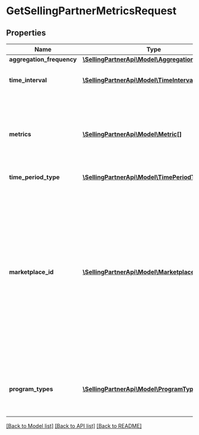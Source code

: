 # GetSellingPartnerMetricsRequest

## Properties
Name | Type | Description | Notes
------------ | ------------- | ------------- | -------------
**aggregation_frequency** | [**\SellingPartnerApi\Model\AggregationFrequency**](AggregationFrequency.md) |  | [optional] 
**time_interval** | [**\SellingPartnerApi\Model\TimeInterval**](TimeInterval.md) | A time interval used to compute metrics. | 
**metrics** | [**\SellingPartnerApi\Model\Metric[]**](Metric.md) | The list of metrics requested. If no metric value is provided, data for all of the metrics will be returned. | [optional] 
**time_period_type** | [**\SellingPartnerApi\Model\TimePeriodType**](TimePeriodType.md) |  | 
**marketplace_id** | [**\SellingPartnerApi\Model\MarketplaceId**](MarketplaceId.md) | The marketplace identifier. The supported marketplaces for both sellers and vendors are US, CA, ES, UK, FR, IT, IN, DE and JP. The supported marketplaces for vendors only are BR, AU, MX, AE and NL.  Refer to [Marketplace IDs](https://developer-docs.amazon.com/sp-api/docs/marketplace-ids) to find the identifier for the marketplace. | 
**program_types** | [**\SellingPartnerApi\Model\ProgramTypes**](ProgramTypes.md) | The list of replenishment program types for which to return metrics. | 

[[Back to Model list]](../README.md#documentation-for-models) [[Back to API list]](../README.md#documentation-for-api-endpoints) [[Back to README]](../README.md)


